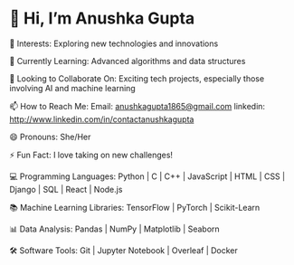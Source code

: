 <h1>👋 Hi, I’m Anushka Gupta</h1>

👀 Interests:
Exploring new technologies and innovations

🌱 Currently Learning:
Advanced algorithms and data structures

💞️ Looking to Collaborate On:
Exciting tech projects, especially those involving AI and machine learning

📫 How to Reach Me:
Email: anushkagupta1865@gmail.com
linkedin: http://www.linkedin.com/in/contactanushkagupta

😄 Pronouns:
She/Her

⚡ Fun Fact:
I love taking on new challenges!

💻 Programming Languages:
Python | C | C++ | JavaScript | HTML | CSS | Django | SQL | React | Node.js

📚 Machine Learning Libraries:
TensorFlow | PyTorch | Scikit-Learn

📊 Data Analysis:
Pandas | NumPy | Matplotlib | Seaborn

🛠️ Software Tools:
Git | Jupyter Notebook | Overleaf | Docker
